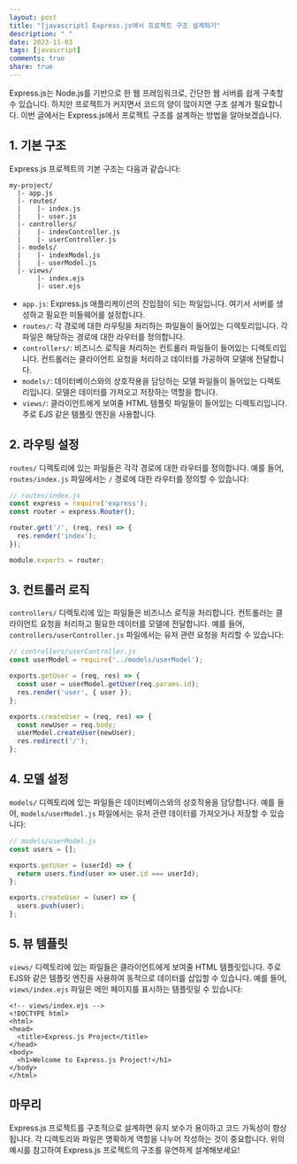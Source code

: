 ```yaml
---
layout: post
title: "[javascript] Express.js에서 프로젝트 구조 설계하기"
description: " "
date: 2023-11-03
tags: [javascript]
comments: true
share: true
---
```


Express.js는 Node.js를 기반으로 한 웹 프레임워크로, 간단한 웹 서버를 쉽게 구축할 수 있습니다. 하지만 프로젝트가 커지면서 코드의 양이 많아지면 구조 설계가 필요합니다. 이번 글에서는 Express.js에서 프로젝트 구조를 설계하는 방법을 알아보겠습니다.

## 1. 기본 구조

Express.js 프로젝트의 기본 구조는 다음과 같습니다:

```
my-project/
  |- app.js
  |- routes/
  |    |- index.js
  |    |- user.js
  |- controllers/
  |    |- indexController.js
  |    |- userController.js
  |- models/
  |    |- indexModel.js
  |    |- userModel.js
  |- views/
       |- index.ejs
       |- user.ejs
```

- `app.js`: Express.js 애플리케이션의 진입점이 되는 파일입니다. 여기서 서버를 생성하고 필요한 미들웨어를 설정합니다.
- `routes/`: 각 경로에 대한 라우팅을 처리하는 파일들이 들어있는 디렉토리입니다. 각 파일은 해당하는 경로에 대한 라우터를 정의합니다.
- `controllers/`: 비즈니스 로직을 처리하는 컨트롤러 파일들이 들어있는 디렉토리입니다. 컨트롤러는 클라이언트 요청을 처리하고 데이터를 가공하여 모델에 전달합니다.
- `models/`: 데이터베이스와의 상호작용을 담당하는 모델 파일들이 들어있는 디렉토리입니다. 모델은 데이터를 가져오고 저장하는 역할을 합니다.
- `views/`: 클라이언트에게 보여줄 HTML 템플릿 파일들이 들어있는 디렉토리입니다. 주로 EJS 같은 템플릿 엔진을 사용합니다.

## 2. 라우팅 설정

`routes/` 디렉토리에 있는 파일들은 각각 경로에 대한 라우터를 정의합니다. 예를 들어, `routes/index.js` 파일에서는 `/` 경로에 대한 라우터를 정의할 수 있습니다:

```javascript
// routes/index.js
const express = require('express');
const router = express.Router();

router.get('/', (req, res) => {
  res.render('index');
});

module.exports = router;
```

## 3. 컨트롤러 로직

`controllers/` 디렉토리에 있는 파일들은 비즈니스 로직을 처리합니다. 컨트롤러는 클라이언트 요청을 처리하고 필요한 데이터를 모델에 전달합니다. 예를 들어, `controllers/userController.js` 파일에서는 유저 관련 요청을 처리할 수 있습니다:

```javascript
// controllers/userController.js
const userModel = require('../models/userModel');

exports.getUser = (req, res) => {
  const user = userModel.getUser(req.params.id);
  res.render('user', { user });
};

exports.createUser = (req, res) => {
  const newUser = req.body;
  userModel.createUser(newUser);
  res.redirect('/');
};
```

## 4. 모델 설정

`models/` 디렉토리에 있는 파일들은 데이터베이스와의 상호작용을 담당합니다. 예를 들어, `models/userModel.js` 파일에서는 유저 관련 데이터를 가져오거나 저장할 수 있습니다:

```javascript
// models/userModel.js
const users = [];

exports.getUser = (userId) => {
  return users.find(user => user.id === userId);
};

exports.createUser = (user) => {
  users.push(user);
};
```

## 5. 뷰 템플릿

`views/` 디렉토리에 있는 파일들은 클라이언트에게 보여줄 HTML 템플릿입니다. 주로 EJS와 같은 템플릿 엔진을 사용하여 동적으로 데이터를 삽입할 수 있습니다. 예를 들어, `views/index.ejs` 파일은 메인 페이지를 표시하는 템플릿일 수 있습니다:

```ejs
<!-- views/index.ejs -->
<!DOCTYPE html>
<html>
<head>
  <title>Express.js Project</title>
</head>
<body>
  <h1>Welcome to Express.js Project!</h1>
</body>
</html>
```

## 마무리

Express.js 프로젝트를 구조적으로 설계하면 유지 보수가 용이하고 코드 가독성이 향상됩니다. 각 디렉토리와 파일은 명확하게 역할을 나누어 작성하는 것이 중요합니다. 위의 예시를 참고하여 Express.js 프로젝트의 구조를 유연하게 설계해보세요!